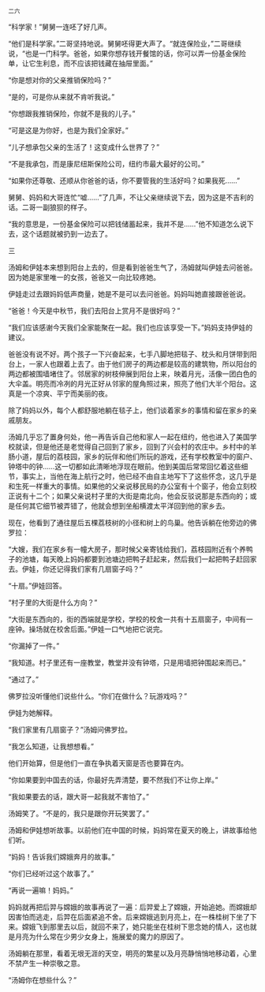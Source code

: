     二六 

   “科学家！”舅舅一连呸了好几声。

   “他们是科学家。”二哥坚持地说。舅舅呸得更大声了。“就连保险业，”二哥继续说，“也是一门科学。爸爸，如果你想存钱开餐馆的话，你可以弄一份基金保险单，让它生利息，而不应该把钱藏在抽屉里面。”

   “你是想对你的父亲推销保险吗？”

   “是的，可是你从来就不肯听我说。”

   “你想跟我推销保险，你就不是我的儿子。”

   “可是这是为你好，也是为我们全家好。”

   “儿子想承包父亲的生活了！这变成什么世界了？”

   “不是我承包，而是康尼纽斯保险公司，纽约市最大最好的公司。”

   “如果你还尊敬、还顺从你爸爸的话，你不要管我的生活好吗？如果我死……”

   舅舅、妈妈和大哥连忙“嘘……”了几声，不让父亲继续说下去，因为这是不吉利的话。二哥一副狼狈的样子。

   “我的意思是，一份基金保险可以把钱储蓄起来，我并不是……”他不知道怎么说下去，这个话题就被扔到一边去了。

   三

   汤姆和伊娃本来想到阳台上去的，但是看到爸爸生气了，汤姆就叫伊娃去问爸爸。因为她是家里唯一的女孩，爸爸又一向比较疼她。

   伊娃走过去跟妈妈低声商量，她是不是可以去问爸爸。妈妈叫她直接跟爸爸说。

   “爸爸！今天是中秋节，我们去阳台上赏月不是很好吗？”

   “我们应该感谢今天我们全家能聚在一起。我们也应该享受一下。”妈妈支持伊娃的建议。

   爸爸没有说不好。两个孩子一下兴奋起来，七手八脚地把毯子、枕头和月饼带到阳台上，一家人也跟着上去了。由于他们房子的两边都是较高的建筑物，所以阳台的两边都被围墙堵住了。邻居家的树枝伸展到阳台上来，映着月光，活像一团白色的大伞盖。明亮而冷冽的月光正好从邻家的屋角照过来，照亮了他们大半个阳台。这真是一个凉爽、平宁而美丽的夜。

   除了妈妈以外，每个人都舒服地躺在毯子上，他们谈着家乡的事情和留在家乡的亲戚朋友。

   汤姆几乎忘了置身何处，他一再告诉自己他和家人一起在纽约，他也进入了美国学校就读，但是他还是老觉得自己回到了家乡，回到了兴会村的农庄中。乡村中的羊肠小道，屋后的荔枝园，家乡的玩伴和他们所玩的游戏，还有学校教室中的窗户、钟塔中的钟……这一切都如此清晰地浮现在眼前。他到美国后常常回忆着这些细节，事实上，当他在海上航行之时，他已经不由自主地写下了这些怀念，这几乎是和生死一样重大的事情。如果他的父亲说移民局的办公室有十个窗子，他会立刻校正说有十二个；如果父亲说村子里的大街是南北向，他会反驳说那是东西向的；或是任何其它细节被弄错了，他就会想到坐船横渡太平洋回到他的家乡去。

   现在，他看到了通往屋后五棵荔枝树的小径和树上的鸟巢。他告诉躺在他旁边的佛罗拉：

   “大嫂，我们在家乡有一幢大房子，那时候父亲寄钱给我们，荔枝园附近有个养鸭子的池塘，每天晚上妈妈都要到池塘边把鸭子赶起来，然后我们一起把鸭子赶回家去。伊娃，你还记得我们家有几扇窗子吗？”

   “十扇。”伊娃回答。

   “村子里的大街是什么方向？”

   “大街是东西向的，街的西端就是学校，学校的校舍一共有十五扇窗子，中间有一座钟。操场就在校舍后面。”伊娃一口气地把它说完。

   “你漏掉了一件。”

   “我知道。村子里还有一座教堂，教堂并没有钟塔，只是用墙把钟围起来而已。”

   “通过了。”

   佛罗拉没听懂他们说些什么。“你们在做什么？玩游戏吗？”

   伊娃为她解释。

   “我们家里有几扇窗子？”汤姆问佛罗拉。

   “我怎么知道，让我想想看。”

   他们开始算，但是他们一直在争执着天窗是否也要算在内。

   “你如果要到中国去的话，你最好先弄清楚，要不然我们不让你上岸。”

   “我如果要去的话，跟大哥一起我就不害怕了。”

   汤姆笑了。“不是的，我只是跟你开玩笑罢了。”

   汤姆和伊娃想听故事。以前他们在中国的时候，妈妈常在夏天的晚上，讲故事给他们听。

   “妈妈！告诉我们嫦娥奔月的故事。”

   “你们已经听过这个故事了。”

   “再说一遍嘛！妈妈。”

   妈妈就再把后羿与嫦娥的故事再说了一遍：后羿爱上了嫦娥，开始追她。而嫦娥却因害怕而逃走，后羿在后面紧追不舍。后来嫦娥逃到月亮上，在一株桂树下坐了下来。嫦娥飞到那里去以后，就回不来了，她只能坐在桂树下思念她的情人，这也就是月亮为什么常在少男少女身上，施展爱的魔力的原因了。

   汤姆躺在那里，看着无垠无涯的天空，明亮的繁星以及月亮静悄悄地移动着，心里不禁产生一种崇敬之意。

   “汤姆你在想些什么？”

